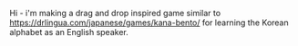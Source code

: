 Hi - i'm making a drag and drop inspired game similar to https://drlingua.com/japanese/games/kana-bento/ for learning the Korean alphabet as an English speaker. 


